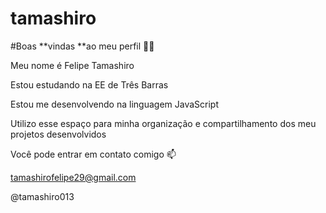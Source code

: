 # tamashiro

#Boas **vindas **ao meu perfil 💙💙

Meu nome é Felipe Tamashiro

Estou estudando na EE de Três Barras

Estou me desenvolvendo na linguagem JavaScript

Utilizo esse espaço para minha organização e compartilhamento dos meu projetos desenvolvidos

Você pode entrar em contato comigo 📫

tamashirofelipe29@gmail.com

@tamashiro013
